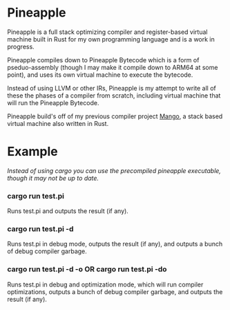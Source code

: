 # Pineapple

Pineapple is a full stack optimizing compiler and register-based virtual machine built in Rust for my own programming language and is a work in progress.

Pineapple compiles down to Pineapple Bytecode which is a form of pseduo-assembly (though I may make it compile down to ARM64 at some point), and uses its own virtual machine to execute the bytecode.

Instead of using LLVM or other IRs, Pineapple is my attempt to write all of these the phases of a compiler from scratch, including virtual machine that will run the Pineapple Bytecode.

Pineapple build's off of my previous compiler project [Mango](https://github.com/Tamiyo/Mango), a stack based virtual machine also written in  Rust.

# Example
_Instead of using cargo you can use the precompiled pineapple executable, though it may not be up to date._

### cargo run test.pi 
Runs test.pi and outputs the result (if any).

### cargo run test.pi -d 
Runs test.pi in debug mode, outputs the result (if any), and outputs a bunch of debug compiler garbage.

### cargo run test.pi -d -o OR cargo run test.pi -do
Runs test.pi in debug and optimization mode, which will run compiler optimizations, outputs a bunch of debug compiler garbage, and outputs the result (if any).
